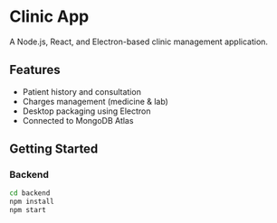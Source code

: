 # Clinic App

A Node.js, React, and Electron-based clinic management application.

## Features

- Patient history and consultation
- Charges management (medicine & lab)
- Desktop packaging using Electron
- Connected to MongoDB Atlas

## Getting Started

### Backend

```bash
cd backend
npm install
npm start
```
